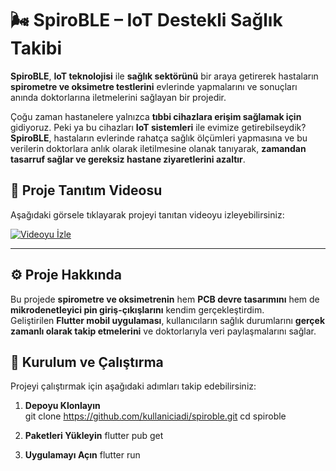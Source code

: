 # 🌬️ SpiroBLE – IoT Destekli Sağlık Takibi  

**SpiroBLE**, **IoT teknolojisi** ile **sağlık sektörünü** bir araya getirerek hastaların **spirometre ve oksimetre testlerini** evlerinde yapmalarını ve sonuçları anında doktorlarına iletmelerini sağlayan bir projedir.  

Çoğu zaman hastanelere yalnızca **tıbbi cihazlara erişim sağlamak için** gidiyoruz. Peki ya bu cihazları **IoT sistemleri** ile evimize getirebilseydik? **SpiroBLE**, hastaların evlerinde rahatça sağlık ölçümleri yapmasına ve bu verilerin doktorlara anlık olarak iletilmesine olanak tanıyarak, **zamandan tasarruf sağlar ve gereksiz hastane ziyaretlerini azaltır**.  

## 🎥 Proje Tanıtım Videosu  

Aşağıdaki görsele tıklayarak projeyi tanıtan videoyu izleyebilirsiniz:  

[![Videoyu İzle](https://amdtelemedicine.com/wp-content/uploads/2020/05/digitalspirometer-front_amdtelemed_integratedproduct.jpg)](https://www.youtube.com/watch?v=mUWQy1um4Xo)  

---

## ⚙️ Proje Hakkında  

Bu projede **spirometre ve oksimetrenin** hem **PCB devre tasarımını** hem de **mikrodenetleyici pin giriş-çıkışlarını** kendim gerçekleştirdim.  
Geliştirilen **Flutter mobil uygulaması**, kullanıcıların sağlık durumlarını **gerçek zamanlı olarak takip etmelerini** ve doktorlarıyla veri paylaşmalarını sağlar.  

## 🚀 Kurulum ve Çalıştırma  

Projeyi çalıştırmak için aşağıdaki adımları takip edebilirsiniz:  

1. **Depoyu Klonlayın**  
   git clone https://github.com/kullaniciadi/spiroble.git
   cd spiroble
   
3. **Paketleri Yükleyin**
   flutter pub get

4. **Uygulamayı Açın**
   flutter run

